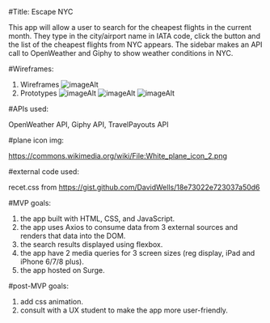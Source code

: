 #Title: Escape NYC

This app will allow a user to search for the cheapest flights in the current month. They type in the city/airport name in IATA code, click the button and the list of the cheapest flights from NYC appears. The sidebar makes an API call to OpenWeather and Giphy to show weather conditions in NYC.

#Wireframes:

1. Wireframes
   ![imageAlt](https://i.imgur.com/k8HPghg.png)
2. Prototypes
   ![imageAlt](https://i.imgur.com/NogPJyw.png)
   ![imageAlt](https://i.imgur.com/Tm7TM9V.png)
   ![imageAlt](https://i.imgur.com/wWpuQql.png)

#APIs used:

OpenWeather API,
Giphy API,
TravelPayouts API

#plane icon img:

https://commons.wikimedia.org/wiki/File:White_plane_icon_2.png

#external code used:

recet.css from https://gist.github.com/DavidWells/18e73022e723037a50d6

#MVP goals:

1. the app built with HTML, CSS, and JavaScript.
2. the app uses Axios to consume data from 3 external sources and renders that data into the DOM.
3. the search results displayed using flexbox.
4. the app have 2 media queries for 3 screen sizes (reg display, iPad and iPhone 6/7/8 plus).
5. the app hosted on Surge.

#post-MVP goals:

1. add css animation.
2. consult with a UX student to make the app more user-friendly.
